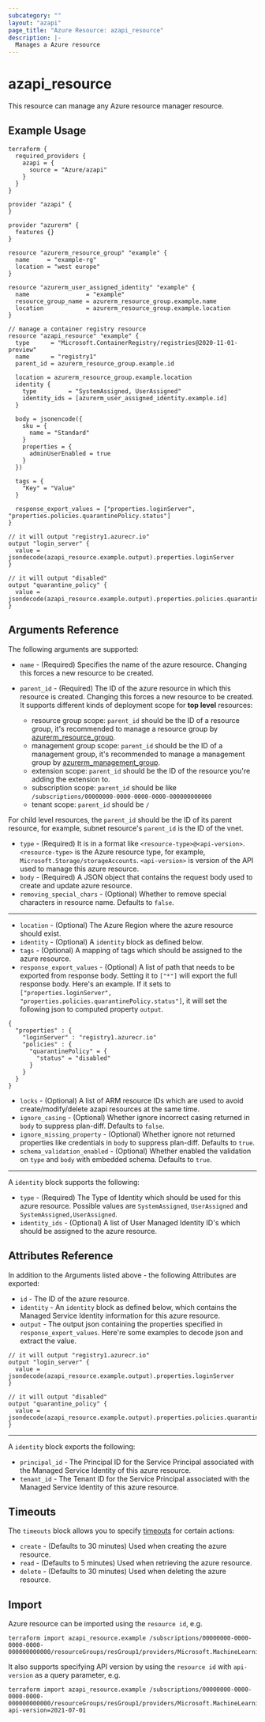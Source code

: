 ```yaml
---
subcategory: ""
layout: "azapi"
page_title: "Azure Resource: azapi_resource"
description: |-
  Manages a Azure resource
---
```


# azapi_resource

This resource can manage any Azure resource manager resource.

## Example Usage

```hcl
terraform {
  required_providers {
    azapi = {
      source = "Azure/azapi"
    }
  }
}

provider "azapi" {
}

provider "azurerm" {
  features {}
}

resource "azurerm_resource_group" "example" {
  name     = "example-rg"
  location = "west europe"
}

resource "azurerm_user_assigned_identity" "example" {
  name                = "example"
  resource_group_name = azurerm_resource_group.example.name
  location            = azurerm_resource_group.example.location
}

// manage a container registry resource
resource "azapi_resource" "example" {
  type      = "Microsoft.ContainerRegistry/registries@2020-11-01-preview"
  name      = "registry1"
  parent_id = azurerm_resource_group.example.id

  location = azurerm_resource_group.example.location
  identity {
    type         = "SystemAssigned, UserAssigned"
    identity_ids = [azurerm_user_assigned_identity.example.id]
  }

  body = jsonencode({
    sku = {
      name = "Standard"
    }
    properties = {
      adminUserEnabled = true
    }
  })

  tags = {
    "Key" = "Value"
  }

  response_export_values = ["properties.loginServer", "properties.policies.quarantinePolicy.status"]
}

// it will output "registry1.azurecr.io"
output "login_server" {
  value = jsondecode(azapi_resource.example.output).properties.loginServer
}

// it will output "disabled"
output "quarantine_policy" {
  value = jsondecode(azapi_resource.example.output).properties.policies.quarantinePolicy.status
}
```

## Arguments Reference

The following arguments are supported:

* `name` - (Required) Specifies the name of the azure resource. Changing this forces a new resource to be created.
* `parent_id` - (Required) The ID of the azure resource in which this resource is created. Changing this forces a new resource to be created. It supports different kinds of deployment scope for **top level** resources:

    - resource group scope: `parent_id` should be the ID of a resource group, it's recommended to manage a resource group by [azurerm_resource_group](https://registry.terraform.io/providers/hashicorp/azurerm/latest/docs/resources/resource_group).
    - management group scope: `parent_id` should be the ID of a management group, it's recommended to manage a management group by [azurerm_management_group](https://registry.terraform.io/providers/hashicorp/azurerm/latest/docs/resources/management_group).
    - extension scope: `parent_id` should be the ID of the resource you're adding the extension to.
    - subscription scope: `parent_id` should be like `/subscriptions/00000000-0000-0000-0000-000000000000`
    - tenant scope: `parent_id` should be `/`

For child level resources, the `parent_id` should be the ID of its parent resource, for example, subnet resource's `parent_id` is the ID of the vnet.

* `type` - (Required) It is in a format like `<resource-type>@<api-version>`. `<resource-type>` is the Azure resource type, for example, `Microsoft.Storage/storageAccounts`.
  `<api-version>` is version of the API used to manage this azure resource.
* `body` - (Required) A JSON object that contains the request body used to create and update azure resource.
* `removing_special_chars` - (Optional) Whether to remove special characters in resource name. Defaults to `false`.

---
  
* `location` - (Optional) The Azure Region where the azure resource should exist. 
* `identity` - (Optional) A `identity` block as defined below.
* `tags` - (Optional) A mapping of tags which should be assigned to the azure resource.
* `response_export_values` - (Optional) A list of path that needs to be exported from response body.
  Setting it to `["*"]` will export the full response body.
  Here's an example. If it sets to `["properties.loginServer", "properties.policies.quarantinePolicy.status"]`, it will set the following json to computed property `output`.

```
{
  "properties" : {
    "loginServer" : "registry1.azurecr.io"
    "policies" : {
      "quarantinePolicy" = {
        "status" = "disabled"
      }
    }
  }
}
```

* `locks` - (Optional) A list of ARM resource IDs which are used to avoid create/modify/delete azapi resources at the same time.
* `ignore_casing` - (Optional) Whether ignore incorrect casing returned in `body` to suppress plan-diff. Defaults to `false`.
* `ignore_missing_property` - (Optional) Whether ignore not returned properties like credentials in `body` to suppress plan-diff. Defaults to `true`.
* `schema_validation_enabled` - (Optional) Whether enabled the validation on `type` and `body` with embedded schema. Defaults to `true`.

---

A `identity` block supports the following:

* `type` - (Required) The Type of Identity which should be used for this azure resource. Possible values are `SystemAssigned`, `UserAssigned` and `SystemAssigned,UserAssigned`.
* `identity_ids` - (Optional) A list of User Managed Identity ID's which should be assigned to the azure resource. 

## Attributes Reference

In addition to the Arguments listed above - the following Attributes are exported:

* `id` - The ID of the azure resource.
* `identity` - An `identity` block as defined below, which contains the Managed Service Identity information for this azure resource.
* `output` - The output json containing the properties specified in `response_export_values`. Here're some examples to decode json and extract the value.

```hcl
// it will output "registry1.azurecr.io"
output "login_server" {
  value = jsondecode(azapi_resource.example.output).properties.loginServer
}

// it will output "disabled"
output "quarantine_policy" {
  value = jsondecode(azapi_resource.example.output).properties.policies.quarantinePolicy.status
}
```

---

A `identity` block exports the following:

* `principal_id` - The Principal ID for the Service Principal associated with the Managed Service Identity of this azure resource.
* `tenant_id` - The Tenant ID for the Service Principal associated with the Managed Service Identity of this azure resource.

## Timeouts

The `timeouts` block allows you to specify [timeouts](https://www.terraform.io/docs/configuration/resources.html#timeouts) for certain actions:

* `create` - (Defaults to 30 minutes) Used when creating the azure resource.
* `read` - (Defaults to 5 minutes) Used when retrieving the azure resource.
* `delete` - (Defaults to 30 minutes) Used when deleting the azure resource.

## Import

Azure resource can be imported using the `resource id`, e.g.

```shell
terraform import azapi_resource.example /subscriptions/00000000-0000-0000-0000-000000000000/resourceGroups/resGroup1/providers/Microsoft.MachineLearningServices/workspaces/workspace1/computes/cluster1
```

It also supports specifying API version by using the `resource id` with `api-version` as a query parameter, e.g.

```shell
terraform import azapi_resource.example /subscriptions/00000000-0000-0000-0000-000000000000/resourceGroups/resGroup1/providers/Microsoft.MachineLearningServices/workspaces/workspace1/computes/cluster1?api-version=2021-07-01
```
